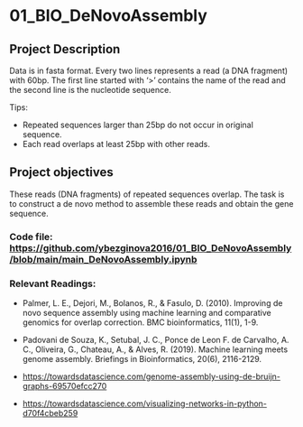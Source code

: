 # 01_BIO_DeNovoAssembly

## Project Description

Data is in fasta format. Every two lines represents a read (a DNA fragment) with 60bp. The first line started with ‘>’ contains the name of the read and the second line is the nucleotide sequence. 

Tips: 
- Repeated sequences larger than 25bp do not occur in original sequence. 
- Each read overlaps at least 25bp with other reads.

## Project objectives
These reads (DNA fragments) of repeated sequences overlap. The task is to construct a de novo method to assemble these reads and obtain the gene sequence. 

### Code file: https://github.com/ybezginova2016/01_BIO_DeNovoAssembly/blob/main/main_DeNovoAssembly.ipynb

### Relevant Readings:

- Palmer, L. E., Dejori, M., Bolanos, R., & Fasulo, D. (2010). Improving de novo sequence assembly using machine learning and comparative genomics for overlap correction. BMC bioinformatics, 11(1), 1-9.

- Padovani de Souza, K., Setubal, J. C., Ponce de Leon F. de Carvalho, A. C., Oliveira, G., Chateau, A., & Alves, R. (2019). Machine learning meets genome assembly. Briefings in Bioinformatics, 20(6), 2116-2129.

- https://towardsdatascience.com/genome-assembly-using-de-bruijn-graphs-69570efcc270
- https://towardsdatascience.com/visualizing-networks-in-python-d70f4cbeb259
